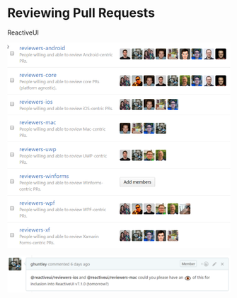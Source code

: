 # Reviewing Pull Requests

ReactiveUI 

![](/en/images/contributing/code-review-teams.png)


![](/en/images/contributing/nerd-snipe-the-appropriate-review-team.png)